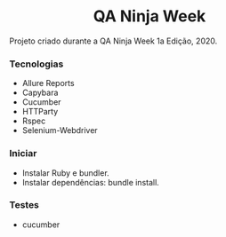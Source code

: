 <h1 align="center"> QA Ninja Week </h1>
Projeto criado durante a QA Ninja Week 1a Edição, 2020.

### Tecnologias
- Allure Reports
- Capybara
- Cucumber
- HTTParty
- Rspec
- Selenium-Webdriver

### Iniciar
- Instalar Ruby e bundler.
- Instalar dependências: bundle install.

### Testes
- cucumber
